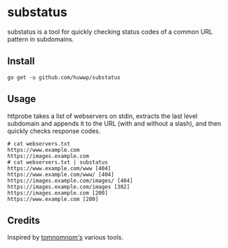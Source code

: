 # substatus

substatus is a tool for quickly checking status codes of a common URL pattern in subdomains.

## Install

```
go get -u github.com/huwwp/substatus
```

## Usage

httprobe takes a list of webservers on stdin, extracts the last level subdomain and appends it to the URL (with and without a slash), and then quickly checks response codes.

```
# cat webservers.txt
https://www.example.com
https://images.example.com
# cat webservers.txt | substatus
https://www.example.com/www [404]
https://www.example.com/www/ [404]
https://images.example.com/images/ [404]
https://images.example.com/images [302]
https://images.example.com [200]
https://www.example.com [200]
```

## Credits

Inspired by [tomnomnom's](https://github.com/tomnomnom) various tools.
